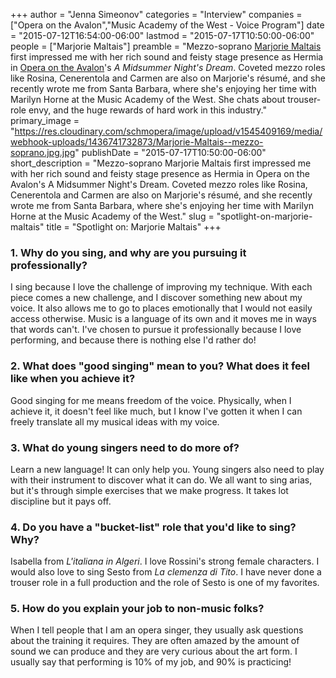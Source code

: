 +++
author = "Jenna Simeonov"
categories = "Interview"
companies = ["Opera on the Avalon","Music Academy of the West - Voice Program"]
date = "2015-07-12T16:54:00-06:00"
lastmod = "2015-07-17T10:50:00-06:00"
people = ["Marjorie Maltais"]
preamble = "Mezzo-soprano [Marjorie Maltais](/scene/people/marjorie-maltas/) first impressed me with her rich sound and feisty stage presence as Hermia in [Opera on the Avalon](/scene/companies/opera-on-the-avalon/)'s *A Midsummer Night's Dream*. Coveted mezzo roles like Rosina, Cenerentola and Carmen are also on Marjorie's résumé, and she recently wrote me from Santa Barbara, where she's enjoying her time with Marilyn Horne at the Music Academy of the West. She chats about trouser-role envy, and the huge rewards of hard work in this industry."
primary_image = "https://res.cloudinary.com/schmopera/image/upload/v1545409169/media/webhook-uploads/1436741732873/Marjorie-Maltais--mezzo-soprano.jpg.jpg"
publishDate = "2015-07-17T10:50:00-06:00"
short_description = "Mezzo-soprano Marjorie Maltais first impressed me with her rich sound and feisty stage presence as Hermia in Opera on the Avalon&#039;s A Midsummer Night&#039;s Dream. Coveted mezzo roles like Rosina, Cenerentola and Carmen are also on Marjorie&#039;s résumé, and she recently wrote me from Santa Barbara, where she&#039;s enjoying her time with Marilyn Horne at the Music Academy of the West."
slug = "spotlight-on-marjorie-maltais"
title = "Spotlight on: Marjorie Maltais"
+++

### 1. Why do you sing, and why are you pursuing it professionally? 

I sing because I love the challenge of improving my technique. With each piece comes a new challenge, and I discover something new about my voice. It also allows me to go to places emotionally that I would not easily access otherwise. Music is a language of its own and it moves me in ways that words can't. I've chosen to pursue it professionally because I love performing, and because there is nothing else I'd rather do! 

### 2. What does "good singing" mean to you? What does it feel like when you achieve it? 

Good singing for me means freedom of the voice. Physically, when I achieve it, it doesn't feel like much, but I know I've gotten it when I can freely translate all my musical ideas with my voice.

### 3. What do young singers need to do more of?

Learn a new language! It can only help you. Young singers also need to play with their instrument to discover what it can do. We all want to sing arias, but it's through simple exercises that we make progress. It takes lot discipline but it pays off. 

### 4. Do you have a "bucket-list" role that you'd like to sing? Why? 

Isabella from *L'italiana in Algeri*. I love Rossini's strong female characters. I would also love to sing Sesto from *La clemenza di Tito*. I have never done a trouser role in a full production and the role of Sesto is one of my favorites. 

### 5. How do you explain your job to non-music folks? 

When I tell people that I am an opera singer, they usually ask questions about the training it requires. They are often amazed by the amount of sound we can produce and they are very curious about the art form. I usually say that performing is 10% of my job, and 90% is practicing! 
